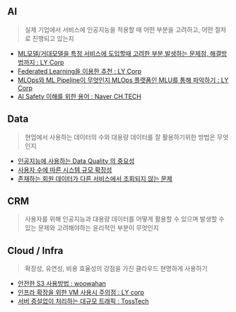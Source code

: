 ## AI 
> 실제 기업에서 서비스에 인공지능을 적용할 때 어떤 부분을 고려하고, 어떤 절차로 진행되고 있는지
+ [ML모델/거대모델을 특정 서비스에 도입할때 고려한 부분,발생하는 문제점, 해결방법까지 : LY Corp](https://github.com/su3inni/interested/issues/12)
+ [Federated Learning을 이용한 추천 : LY Corp](https://github.com/su3inni/interested/issues/13)
+ [MLOps와 ML Pipeline이 무엇인지 MLOps 플랫폼인 MLU를 통해 파악하기 : LY Corp](https://github.com/su3inni/interested/issues/16)
+ [AI Safety 이해를 위한 용어 : Naver CH.TECH ](https://github.com/su3inni/interested/issues/20)

## Data 
> 현업에서 사용하는 데이터의 수와 대용량 데이터를 잘 활용하기위한 방법은 무엇인지
+ [인공지능에 사용하는 Data Quality 의 중요성](https://github.com/su3inni/interested/issues/10)
+ [사용자 수에 따른 시스템 규모 확장성](https://github.com/su3inni/interested/issues/6)
+ [존재하는 회원 데이터가 다른 서비스에서 조회되지 않는 문제](https://github.com/su3inni/interested/issues/24)
## CRM 
> 사용자를 위해 인공지능과 대용량 데이터를 어떻게 활용할 수 있으며 발생할 수 있는 문제와 고려해야하는 윤리적인 부분이 무엇인지

## Cloud / Infra
> 확장성, 유연성, 비용 효율성의 강점을 가진 클라우드 현명하게 사용하기
+ [안전한 S3 사용방법 : woowahan](https://github.com/su3inni/interested/issues/15)
+ [인프라 확장을 위한 VM 사용시 주의점 : LY corp ](https://github.com/su3inni/interested/issues/19)
+ [서버 증설없이 처리하는 대규모 트래픽 : TossTech](https://github.com/su3inni/interested/issues/21)
